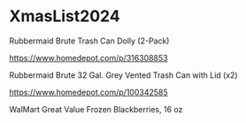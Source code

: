 # XmasList2024

Rubbermaid Brute Trash Can Dolly (2-Pack)

https://www.homedepot.com/p/316308853


Rubbermaid Brute 32 Gal. Grey Vented Trash Can with Lid (x2)

https://www.homedepot.com/p/100342585

WalMart Great Value Frozen Blackberries, 16 oz

